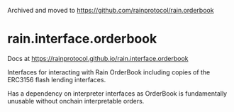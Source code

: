 Archived and moved to https://github.com/rainprotocol/rain.orderbook

# rain.interface.orderbook

Docs at https://rainprotocol.github.io/rain.interface.orderbook

Interfaces for interacting with Rain OrderBook including copies of the ERC3156
flash lending interfaces.

Has a dependency on interpreter interfaces as OrderBook is fundamentally unusable
without onchain interpretable orders.
